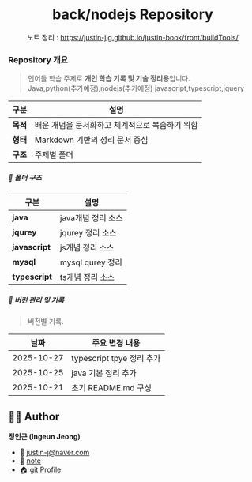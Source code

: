 

<h1 align="center">back/nodejs Repository</h1>
<p align="center">
  <span>노트 정리 : <a href="https://justin-jig.github.io/justin-book/front/buildTools/">https://justin-jig.github.io/justin-book/front/buildTools/</a></span><br/>
</p>


### Repository 개요
> 언어들 학습 주제로 **개인 학습 기록 및 기술 정리용**입니다.  
> Java,python(추가예정),nodejs(추가예정)
> javascript,typescript,jquery


| 구분 | 설명 |
|------|------|
| **목적** | 배운 개념을 문서화하고 체계적으로 복습하기 위함 |
| **형태** | Markdown 기반의 정리 문서 중심 |
| **구조** | 주제별 폴더 |

##### 📂 폴더 구조
| 구분 | 설명 |
|------|------|
| **java** | java개념 정리 소스 |
| **jqurey** | jqurey 정리 소스 |
| **javascript** | js개념 정리 소스 |
| **mysql** | mysql qurey 정리 |
| **typescript** | ts개념 정리 소스 |

##### 🧾 버전 관리 및 기록
> 버전별 기록.

| 날짜 | 주요 변경 내용 |
|------|----------------|
| 2025-10-27 | typescript tpye 정리 추가 |
| 2025-10-25 | java 기본 정리 추가 |
| 2025-10-21 | 초기 README.md 구성 |



## 🧑‍💻 Author
**정인근 (Ingeun Jeong)**  
- 📧 [justin-j@naver.com](mailto:justin-j@naver.com)  
- 🧾 [note](https://justin-jig.github.io/justin-book)
- 🏠 [git Profile](https://github.com/justin-jig)
